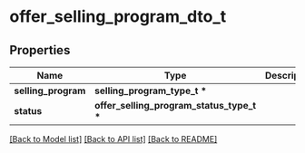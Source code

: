 # offer_selling_program_dto_t

## Properties
Name | Type | Description | Notes
------------ | ------------- | ------------- | -------------
**selling_program** | **selling_program_type_t \*** |  | 
**status** | **offer_selling_program_status_type_t \*** |  | 

[[Back to Model list]](../README.md#documentation-for-models) [[Back to API list]](../README.md#documentation-for-api-endpoints) [[Back to README]](../README.md)


